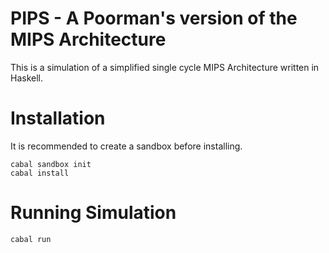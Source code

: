 # PIPS - A Poorman's version of the MIPS Architecture
This is a simulation of a simplified single cycle MIPS Architecture written in Haskell.

# Installation
It is recommended to create a sandbox before installing.
```
cabal sandbox init
cabal install
```
# Running Simulation
```
cabal run
```
